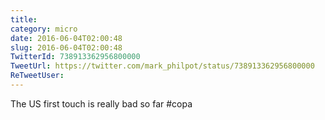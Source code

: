 ```yaml
---
title: 
category: micro
date: 2016-06-04T02:00:48
slug: 2016-06-04T02:00:48
TwitterId: 738913362956800000
TweetUrl: https://twitter.com/mark_philpot/status/738913362956800000
ReTweetUser: 
---
```


The US first touch is really bad so far #copa